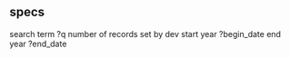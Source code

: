 ## specs

search term ?q
number of records
    set by dev
start year ?begin_date
end year ?end_date


